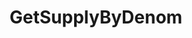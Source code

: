 ---
title: GetSupplyByDenom
api:
  file: Consensus Client Api.openapi.json
  operationId: get_bank-supply-by-denom
hidden: false
---